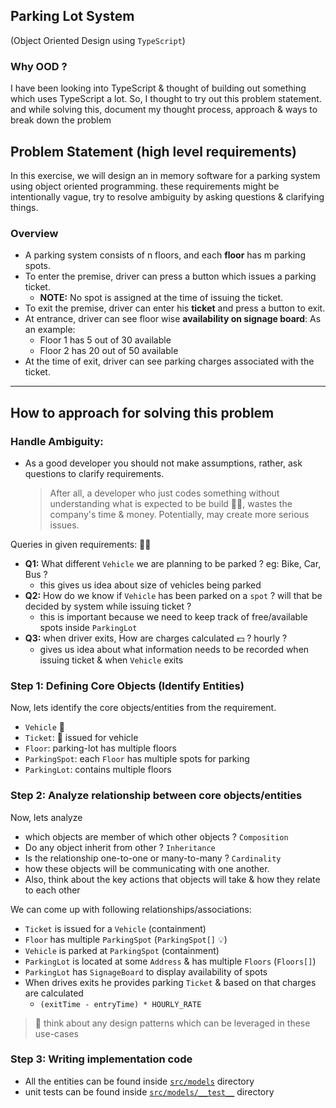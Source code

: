 ## Parking Lot System

(Object Oriented Design using `TypeScript`)

### Why OOD ?

I have been looking into TypeScript & thought of building out something which uses TypeScript a lot.
So, I thought to try out this problem statement.
and while solving this, document my thought process, approach & ways to break down the problem

## Problem Statement (high level requirements)

In this exercise, we will design an in memory software for a parking system using object oriented programming.
these requirements might be intentionally vague, try to resolve ambiguity by asking questions & clarifying things.

### Overview

- A parking system consists of n floors, and each **floor** has m parking spots.
- To enter the premise, driver can press a button which issues a parking ticket.
  - **NOTE:** No spot is assigned at the time of issuing the ticket.
- To exit the premise, driver can enter his **ticket** and press a button to exit.
- At entrance, driver can see floor wise **availability on signage board**: As an example:
  - Floor 1 has 5 out of 30 available
  - Floor 2 has 20 out of 50 available
- At the time of exit, driver can see parking charges associated with the ticket.

---

## How to approach for solving this problem

### Handle Ambiguity:

- As a good developer you should not make assumptions, rather, ask questions to clarify requirements.
  > After all, a developer who just codes something without understanding what is expected to be build 🤷‍♂️, wastes the company's time & money. Potentially, may create more serious issues.

Queries in given requirements: 🤷‍♂️

- **Q1:** What different `Vehicle` we are planning to be parked ? eg: Bike, Car, Bus ?
  - this gives us idea about size of vehicles being parked
- **Q2:** How do we know if `Vehicle` has been parked on a `spot` ? will that be decided by system while issuing ticket ?
  - this is important because we need to keep track of free/available spots inside `ParkingLot`
- **Q3:** when driver exits, How are charges calculated 💵 ? hourly ?
  - gives us idea about what information needs to be recorded when issuing ticket & when `Vehicle` exits

### Step 1: Defining Core Objects (Identify Entities)

Now, lets identify the core objects/entities from the requirement.

- `Vehicle` 🛵
- `Ticket`: 🎫 issued for vehicle
- `Floor`: parking-lot has multiple floors
- `ParkingSpot`: each `Floor` has multiple spots for parking
- `ParkingLot`: contains multiple floors

### Step 2: Analyze relationship between core objects/entities

Now, lets analyze

- which objects are member of which other objects ? `Composition`
- Do any object inherit from other ? `Inheritance`
- Is the relationship one-to-one or many-to-many ? `Cardinality`
- how these objects will be communicating with one another.
- Also, think about the key actions that objects will take & how they relate to each other

We can come up with following relationships/associations:

- `Ticket` is issued for a `Vehicle` (containment)
- `Floor` has multiple `ParkingSpot` (`ParkingSpot[]` 💡)
- `Vehicle` is parked at `ParkingSpot` (containment)
- `ParkingLot` is located at some `Address` & has multiple `Floors` (`Floors[]`)
- `ParkingLot` has `SignageBoard` to display availability of spots
- When drives exits he provides parking `Ticket` & based on that charges are calculated
  - `(exitTime - entryTime) * HOURLY_RATE`

> 🧠 think about any design patterns which can be leveraged in these use-cases

### Step 3: Writing implementation code

- All the entities can be found inside [`src/models`](./src/models) directory
- unit tests can be found inside [`src/models/__test__`](./src/models/__test__) directory

